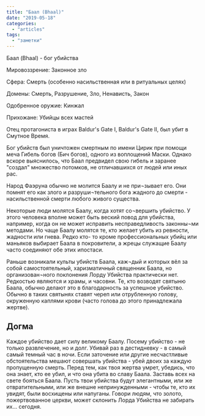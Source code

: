 ```yaml
---
title: "Баал (Bhaal)"
date: "2019-05-18"
categories: 
  - "articles"
tags: 
  - "заметки"
---
```


Баал (Bhaal) - бог убийства

Мировоззрение: Законное зло

Сфера: Смерть (особенно насильственная или в ритуальных целях)

Домены: Смерть, Разрушение, Зло, Ненависть, Закон

Одобренное оружие: Кинжал

Прихожане: Убийцы всех мастей

Отец протагониста в играх Baldur's Gate I, Baldur's Gate II, был убит в Смутное Время.

Бог убийств был уничтожен смертным по имени Цирик при помощи меча Гибель богов (Бич богов), одного из воплощений Маски. Однако вскоре выяснилось, что Баал предвидел свою гибель и заранее "создал" множество потомков, не отличавшихся от людей или иных рас.

Народ Фаэруна обычно не молится Баалу и не при¬зывает его. Они помнят его как злого и разруши¬тельного бога жадного до смерти - насильственной смерти любого живого существа.

Некоторые люди молятся Баалу, когда хотят со¬вершить убийство. У этого человека вполне может быть веский повод для убийства, например, когда он не может исправить несправедливость законны¬ми методами. Но чаще Баалу молятся те, кто желает убить из ревности, жадности или гнева. Редко кто- то кроме профессиональных убийц или маньяков выбирает Баала в покровители, а жрецы служащие Баалу часто соединяют обе этих ипостаси.

Раньше возникали культы убийств Баала, каж¬дый и которых вёл за собой самостоятельный, харизматичный священник Баала, но организован¬ного поклонения Лорду Убийства практически нет. Редкостью являются и храмы, и часовни. Те, кто возводят святыню Баала, обычно делают это в благодарность за успешное убийство. Обычно в таких святынях ставят череп или отрубленную голову, окруженную каплями крови (часто голова до этого принадлежала жертве).

## Догма

Каждое убийство дает силу великому Баалу. Посему убийство - не только развлечение, но и долг. Убивай раз в дестидневку - в самый самый темный час в ночи. Если заточение или другие несчастливые обстоятельства мешают совершать убийства - убей двоих за каждую пропущенную смерть. Перед тем, как твоя жертва умрет, убедись, что она знает, кто ее убил, и что она убита во славу Баала. Заставь всех на свете бояться Баала. Пусть твои убийства будут элегантными, или же отвратительными, или же внешне непринужденными - чтобы те, кто их увидят, были восхищены или напуганы. Говори людям, что золото, пожертвованное церкви, может склонить Лорда Убийства не забирать их... сегодня.

